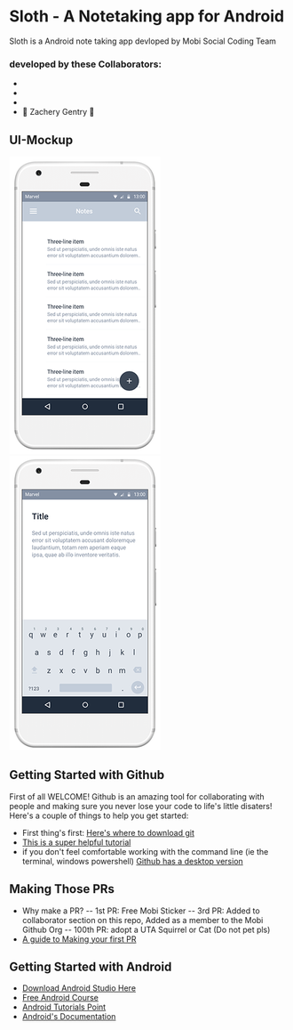 # Sloth - A Notetaking app for Android

Sloth is a Android note taking app devloped by Mobi Social Coding Team
### developed by these Collaborators:
-
- 
- 
- 🎉 Zachery Gentry 🎉

## UI-Mockup
![alt text](https://github.com/idappthat/Sloth/blob/zach/images/page1.png "Page 1")
![alt text](https://github.com/idappthat/Sloth/blob/zach/images/page2.png "Page 2")

## Getting Started with Github
First of all WELCOME! Github is an amazing tool for collaborating with people and making sure you never lose your code to life's little disaters! Here's a couple of things to help you get started:
-  First thing's first: [Here's where to download git](https://git-scm.com/book/en/v1/Getting-Started-Installing-Git)
- [This is a super helpful tutorial](https://learngitbranching.js.org/)
- if you don't feel comfortable working with the command line (ie the terminal, windows powershell) [Github has a desktop version](https://desktop.github.com/)

## Making Those PRs
- Why make a PR?
-- 1st PR: Free Mobi Sticker
-- 3rd PR: Added to collaborator section on this repo, Added as a member to the Mobi Github Org
-- 100th PR: adopt a UTA Squirrel or Cat (Do not pet pls)
- [A guide to Making your first PR](https://www.thinkful.com/learn/github-pull-request-tutorial/)

## Getting Started with Android
  - [Download Android Studio Here](https://developer.android.com/studio/)
  - [Free Android Course](https://www.udacity.com/course/new-android-fundamentals--ud851)
  - [Android Tutorials Point](https://www.tutorialspoint.com/android/)
  - [Android's Documentation](https://developer.android.com/docs/)
  
